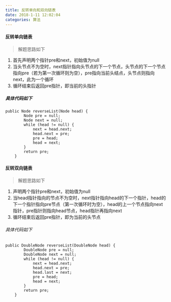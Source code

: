 ```yaml
---
title: 反转单向和双向链表
date: 2018-1-11 12:02:04
categories: 算法
---
```


#### 反转单向链表

> 解题思路如下

1. 首先声明两个指针pre和next，初始值为null
2. 当头节点不为空时，next指针指向头节点的下一个节点，头节点的下一个节点指向pre（若为第一次循环则为空），pre指向当前头结点，头节点则指向next，此为一个循环
3. 循环结束后返回pre指针，即当前的头指针
##### 具体代码如下

```
public Node reverseList(Node head) {
        Node pre = null;
        Node next = null;
        while (head != null) {
            next = head.next;
            head.next = pre;
            pre = head;
            head = next;
        }
        return pre;
    }
```

#### 反转双向链表

> 解题思路如下

1. 声明两个指针pre和next，初始值为null
2. 当head指针指向的节点不为空时，next指针指向head的下一个指针，head的下一个指针指向pre节点（第一次循环时为空），head的上一个节点指向next指针，pre指针则指向head节点，head指针再指向next
3. 循环结束后返回pre指针，即为当前的头节点

###### 具体代码如下

```
public DoubleNode reverseList(DoubleNode head) {
        DoubleNode pre = null;
        DoubleNode next = null;
        while (head != null) {
            next = head.next;
            head.next = pre;
            head.last = next;
            pre = head;
            head = next;
        }
        return pre;
    }
```
